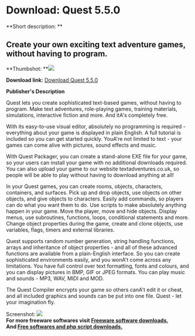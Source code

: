 # Download: Quest 5.5.0

**Short description: **

## Create your own exciting text adventure games, without having to program.

  
**Thumbshot: **![](http://www.freewarefiles.com/screenshot/quest_gmkr_md.jpg)   
  
**Download link:** [Download Quest 5.5.0](http://freesoftwares.boysofts.com/Quest_program_63610.html)  
  

**Publisher's Description**  
  

Quest lets you create sophisticated text-based games, without having to
program. Make text adventures, role-playing games, training materials,
simulations, interactive fiction and more. And itA's completely free.

With its easy-to-use visual editor, absolutely no programming is required -
everything about your game is displayed in plain English. A full tutorial is
included so you can get started quickly. YouA're not limited to text - your
games can come alive with pictures, sound effects and music.

With Quest Packager, you can create a stand-alone EXE file for your game, so
your users can install your game with no additional downloads required. You
can also upload your game to our website textadventures.co.uk, so people will
be able to play without having to download anything at all!

In your Quest games, you can create rooms, objects, characters, containers,
and surfaces. Pick up and drop objects, use objects on other objects, and give
objects to characters. Easily add commands, so players can do what you want
them to do. Use scripts to make absolutely anything happen in your game. Move
the player, move and hide objects. Display menus, use subroutines, functions,
loops, conditional statements and more. Change object properties during the
game, create and clone objects, use variables, flags, timers and external
libraries.

Quest supports random number generation, string handling functions, arrays and
inheritance of object properties - and all of these advanced functions are
available from a plain-English interface. So you can create sophisticated
environments easily, and you wonA't come across any limitations. You have full
control over text formatting, fonts and colours, and you can display pictures
in BMP, GIF or JPEG formats. You can play music and sounds - MP3, WAV, MIDI
and MOD.

The Quest Compiler encrypts your game so others canA't edit it or cheat, and
all included graphics and sounds can be put into one file. Quest - let your
imagination fly.

  
  
Screenshot: ![](http://www.freewarefiles.com/screenshot/quest_gmkr.jpg)  
**For more freeware softwares visit [Freeware software downloads.](http://freesoftwares.boysofts.com/)**   
**And [Free softwares and php script downloads.](http://www.boysofts.com/)**

